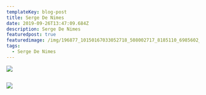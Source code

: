 ```yaml
---
templateKey: blog-post
title: Serge De Nimes
date: 2019-09-26T13:47:09.684Z
description: Serge De Nimes
featuredpost: true
featuredimage: /img/196877_10150167033052718_508002717_8185110_6985602_n.jpeg
tags:
  - Serge De Nimes
---
```

![](/img/196877_10150167033052718_508002717_8185110_6985602_n.jpeg)

![]()

![](/img/screen-shot-2013-04-15-at-22.41.11_o.png)
